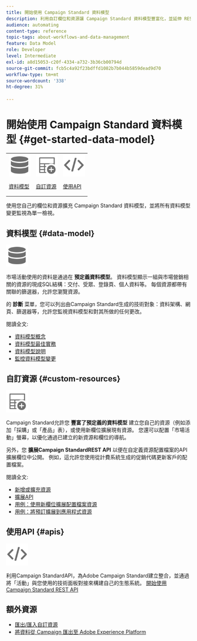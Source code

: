 ```yaml
---
title: 開始使用 Campaign Standard 資料模型
description: 利用自訂欄位和資源讓 Campaign Standard 資料模型豐富化，並延伸 REST API 以公開延伸的欄位。
audience: automating
content-type: reference
topic-tags: about-workflows-and-data-management
feature: Data Model
role: Developer
level: Intermediate
exl-id: a8d15053-c20f-4334-a732-3b36cb00794d
source-git-commit: fcb5c4a92f23bdffd1082b7b044b5859dead9d70
workflow-type: tm+mt
source-wordcount: '338'
ht-degree: 31%

---
```


# 開始使用 Campaign Standard 資料模型 {#get-started-data-model}

<table>
<tr>
<td><img src="assets/do-not-localize/icon_datamodel.svg" width="60px"><p><a href="#data-model">資料模型</a></p></td>
<td><img src="assets/do-not-localize/icon_custom.svg" width="60px"><p><a href="#custom-resources">自訂資源</a></p></td><td><img src="assets/do-not-localize/icon_api.svg" width="60px"><p><a href="#custom-resources">使用API</a></p></td></tr>
</table>

使用您自己的欄位和資源擴充 Campaign Standard 資料模型，並將所有資料模型變更監視為單一檢視。

## 資料模型 {#data-model}

<img src="assets/do-not-localize/icon_datamodel.svg" width="60px">

市場活動使用的資料是通過在 **預定義資料模型**。 資料模型顯示一組與市場營銷相關的資源的現成SQL結構：交付、受眾、登錄頁、個人資料等。 每個資源都帶有關聯的篩選器，允許您瀏覽資源。

的 **診斷** 菜單，您可以列出由Campaign Standard生成的技術對象：資料架構、網頁、篩選器等，允許您監視資料模型和對其所做的任何更改。

閱讀全文:

* [資料模型概念](../../developing/using/data-model-concepts.md)
* [資料模型最佳實務](../../developing/using/data-model-best-practices.md)
* [資料模型說明](../../developing/using/datamodel-introduction.md)
* [監控資料模型變更](../../developing/using/monitoring-data-model-changes.md)

## 自訂資源 {#custom-resources}

<img src="assets/do-not-localize/icon_custom.svg" width="60px">

Campaign Standard允許您 **豐富了預定義的資料模型** 建立您自己的資源（例如添加「採購」或「產品」表），或使用新欄位擴展現有資源。 您還可以配置「市場活動」螢幕，以優化通過已建立的新資源和欄位的導航。

另外，您 **擴展Campaign StandardREST API** 以便在自定義資源配置檔案的API擴展欄位中公開。 例如，這允許您使用從計費系統生成的促銷代碼更新客戶的配置檔案。

閱讀全文:

* [新增或擴充資源](../../developing/using/key-steps-to-add-a-resource.md)
* [擴展API](../../developing/using/about-extending-the-api.md)
* [用例：使用新欄位擴展配置檔案資源](../../developing/using/extending-the-profile-resource-with-a-new-field.md)
* [用例：將預訂擴展到應用程式資源](../../developing/using/extending-the-subscriptions-to-an-application-resource.md)

## 使用API {#apis}

<img src="assets/do-not-localize/icon_api.svg" width="60px">

利用Campaign StandardAPI，為Adobe Campaign Standard建立整合，並通過將「活動」與您使用的技術面板對接來構建自己的生態系統。 [開始使用 Campaign Standard REST API](../../api/using/get-started-apis.md)

## 額外資源

* [匯出/匯入自訂資源](https://helpx.adobe.com/campaign/kb/acs-get-started-with-cusres.html)
* [將資料從 Campaign 匯出至 Adobe Experience Platform](../../integrating/using/export-campaign-data.md)
